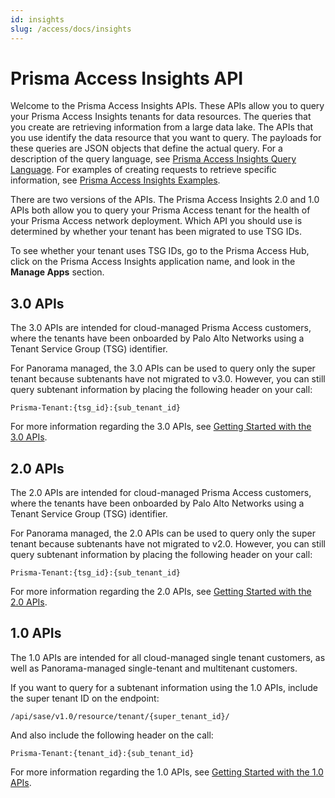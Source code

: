 ```yaml
---
id: insights
slug: /access/docs/insights
---
```


# Prisma Access Insights API

Welcome to the Prisma Access Insights APIs. These APIs allow you to query your Prisma Access
Insights tenants for data resources. The queries that you create are retrieving information
from a large data lake. The APIs that you use identify the data resource that you want to query.
The payloads for these queries are JSON objects that define the actual query. For a description
of the query language, see [Prisma Access Insights Query Language](/access/docs/insights/pai_query_language/).
For examples of creating requests to retrieve specific information, see
[Prisma Access Insights Examples](/access/docs/insights/examples/).

There are two versions of the APIs. The Prisma Access Insights 2.0 and 1.0 APIs both allow you to
query your Prisma Access tenant for the health of your Prisma Access network deployment.
Which API you should use is determined by whether your tenant has been migrated to use TSG IDs.

To see whether your tenant uses TSG IDs, go to the Prisma Access Hub, click on the Prisma Access
Insights application name, and look in the **Manage Apps** section.

## 3.0 APIs

The 3.0 APIs are intended for cloud-managed Prisma Access customers, where the tenants have been
onboarded by Palo Alto Networks using a Tenant Service Group (TSG) identifier.

For Panorama managed, the 3.0 APIs can be used to query only the super tenant because subtenants
have not migrated to v3.0. However, you can still query subtenant information by placing the
following header on your call:

    Prisma-Tenant:{tsg_id}:{sub_tenant_id}

For more information regarding the 3.0 APIs, see [Getting Started with the 3.0 APIs](/access/docs/insights/getting_started-30).

## 2.0 APIs

The 2.0 APIs are intended for cloud-managed Prisma Access customers, where the tenants have been
onboarded by Palo Alto Networks using a Tenant Service Group (TSG) identifier.

For Panorama managed, the 2.0 APIs can be used to query only the super tenant because subtenants
have not migrated to v2.0. However, you can still query subtenant information by placing the
following header on your call:

    Prisma-Tenant:{tsg_id}:{sub_tenant_id}

For more information regarding the 2.0 APIs, see [Getting Started with the 2.0 APIs](/access/docs/insights/getting_started-20).

## 1.0 APIs

The 1.0 APIs are intended for all cloud-managed single tenant customers, as well as Panorama-managed
single-tenant and multitenant customers.

If you want to query for a subtenant information using the 1.0 APIs, include the super tenant ID on
the endpoint:

    /api/sase/v1.0/resource/tenant/{super_tenant_id}/

And also include the following header on the call:

    Prisma-Tenant:{tenant_id}:{sub_tenant_id}

For more information regarding the 1.0 APIs, see [Getting Started with the 1.0 APIs](/access/docs/insights/getting_started-10).


